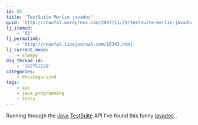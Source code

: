 ```yaml
---
id: 55
title: 'TestSuite Merlin javadoc'
guid: 'http://rnaufal.wordpress.com/2007/11/29/testsuite-merlin-javadoc/'
lj_itemid:
    - '63'
lj_permalink:
    - 'http://rnaufal.livejournal.com/16343.html'
lj_current_mood:
    - sleepy
dsq_thread_id:
    - '102751228'
categories:
    - Uncategorized
tags:
    - api
    - java_programming
    - tests
---
```


Running through the [Java](http://java.sun.com) [TestSuite](http://junit.sourceforge.net/javadoc/junit/framework/TestSuite.html) API I’ve found this funny [javadoc](http://java.sun.com/j2se/javadoc)..
